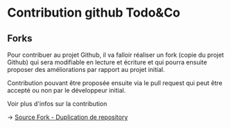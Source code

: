 # Contribution github Todo&Co

## Forks
Pour contribuer au projet Github, il va falloir réaliser un fork (copie du projet Github) qui sera modifiable en lecture et
écriture et qui pourra ensuite proposer des améliorations par rapport au projet initial.

Contribution pouvant être proposée ensuite via le pull request qui peut être accepté ou non par le développeur initial.

Voir plus d'infos sur la contribution 

-> [Source Fork - Duplication de repository](https://codeur-pro.fr/contribuer-a-un-projet-open-source-sur-github/#:~:text=Pour%20contribuer%20%C3%A0%20un%20projet,sur%20la%20copie%20du%20d%C3%A9p%C3%B4t.)
